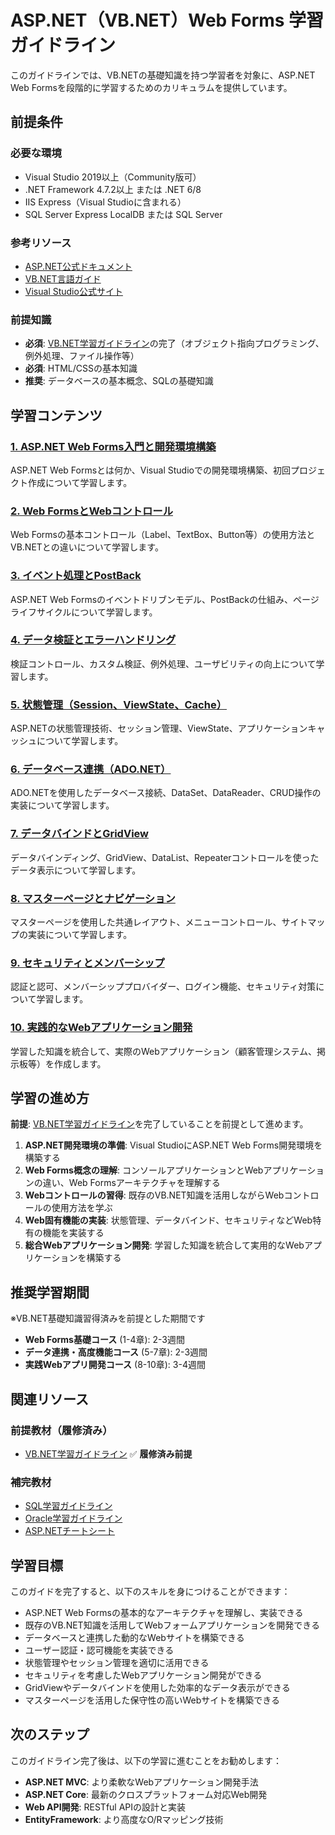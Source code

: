 # ASP.NET（VB.NET）Web Forms 学習ガイドライン

このガイドラインでは、VB.NETの基礎知識を持つ学習者を対象に、ASP.NET Web Formsを段階的に学習するためのカリキュラムを提供しています。

## 前提条件

### 必要な環境
- Visual Studio 2019以上（Community版可）
- .NET Framework 4.7.2以上 または .NET 6/8
- IIS Express（Visual Studioに含まれる）
- SQL Server Express LocalDB または SQL Server

### 参考リソース
- [ASP.NET公式ドキュメント](https://docs.microsoft.com/ja-jp/aspnet/)
- [VB.NET言語ガイド](https://docs.microsoft.com/ja-jp/dotnet/visual-basic/)
- [Visual Studio公式サイト](https://visualstudio.microsoft.com/ja/)

### 前提知識
- **必須**: [VB.NET学習ガイドライン](../vbnet/README.md)の完了（オブジェクト指向プログラミング、例外処理、ファイル操作等）
- **必須**: HTML/CSSの基本知識
- **推奨**: データベースの基本概念、SQLの基礎知識

## 学習コンテンツ

### [1. ASP.NET Web Forms入門と開発環境構築](https://fcircle-biz.github.io/tech_docs/guide/dotnet/aspnet-vb/aspnet-vb-learning-material-1.html)
ASP.NET Web Formsとは何か、Visual Studioでの開発環境構築、初回プロジェクト作成について学習します。

### [2. Web FormsとWebコントロール](https://fcircle-biz.github.io/tech_docs/guide/dotnet/aspnet-vb/aspnet-vb-learning-material-2.html)
Web Formsの基本コントロール（Label、TextBox、Button等）の使用方法とVB.NETとの違いについて学習します。

### [3. イベント処理とPostBack](https://fcircle-biz.github.io/tech_docs/guide/dotnet/aspnet-vb/aspnet-vb-learning-material-3.html)
ASP.NET Web Formsのイベントドリブンモデル、PostBackの仕組み、ページライフサイクルについて学習します。

### [4. データ検証とエラーハンドリング](https://fcircle-biz.github.io/tech_docs/guide/dotnet/aspnet-vb/aspnet-vb-learning-material-4.html)
検証コントロール、カスタム検証、例外処理、ユーザビリティの向上について学習します。

### [5. 状態管理（Session、ViewState、Cache）](https://fcircle-biz.github.io/tech_docs/guide/dotnet/aspnet-vb/aspnet-vb-learning-material-5.html)
ASP.NETの状態管理技術、セッション管理、ViewState、アプリケーションキャッシュについて学習します。

### [6. データベース連携（ADO.NET）](https://fcircle-biz.github.io/tech_docs/guide/dotnet/aspnet-vb/aspnet-vb-learning-material-6.html)
ADO.NETを使用したデータベース接続、DataSet、DataReader、CRUD操作の実装について学習します。

### [7. データバインドとGridView](https://fcircle-biz.github.io/tech_docs/guide/dotnet/aspnet-vb/aspnet-vb-learning-material-7.html)
データバインディング、GridView、DataList、Repeaterコントロールを使ったデータ表示について学習します。

### [8. マスターページとナビゲーション](https://fcircle-biz.github.io/tech_docs/guide/dotnet/aspnet-vb/aspnet-vb-learning-material-8.html)
マスターページを使用した共通レイアウト、メニューコントロール、サイトマップの実装について学習します。

### [9. セキュリティとメンバーシップ](https://fcircle-biz.github.io/tech_docs/guide/dotnet/aspnet-vb/aspnet-vb-learning-material-9.html)
認証と認可、メンバーシッププロバイダー、ログイン機能、セキュリティ対策について学習します。

### [10. 実践的なWebアプリケーション開発](https://fcircle-biz.github.io/tech_docs/guide/dotnet/aspnet-vb/aspnet-vb-learning-material-10.html)
学習した知識を統合して、実際のWebアプリケーション（顧客管理システム、掲示板等）を作成します。

## 学習の進め方

**前提**: [VB.NET学習ガイドライン](../vbnet/README.md)を完了していることを前提として進めます。

1. **ASP.NET開発環境の準備**: Visual StudioにASP.NET Web Forms開発環境を構築する
2. **Web Forms概念の理解**: コンソールアプリケーションとWebアプリケーションの違い、Web Formsアーキテクチャを理解する
3. **Webコントロールの習得**: 既存のVB.NET知識を活用しながらWebコントロールの使用方法を学ぶ
4. **Web固有機能の実装**: 状態管理、データバインド、セキュリティなどWeb特有の機能を実装する
5. **総合Webアプリケーション開発**: 学習した知識を統合して実用的なWebアプリケーションを構築する

## 推奨学習期間

※VB.NET基礎知識習得済みを前提とした期間です

- **Web Forms基礎コース** (1-4章): 2-3週間
- **データ連携・高度機能コース** (5-7章): 2-3週間
- **実践Webアプリ開発コース** (8-10章): 3-4週間

## 関連リソース

### 前提教材（履修済み）
- [VB.NET学習ガイドライン](../vbnet/README.md) ✅ **履修済み前提**

### 補完教材
- [SQL学習ガイドライン](../../database/sql/README.md)
- [Oracle学習ガイドライン](../../database/oracle/README.md)
- [ASP.NETチートシート](../../../cheatsheet/web-tech/)

## 学習目標

このガイドを完了すると、以下のスキルを身につけることができます：

- ASP.NET Web Formsの基本的なアーキテクチャを理解し、実装できる
- 既存のVB.NET知識を活用してWebフォームアプリケーションを開発できる
- データベースと連携した動的なWebサイトを構築できる
- ユーザー認証・認可機能を実装できる
- 状態管理やセッション管理を適切に活用できる
- セキュリティを考慮したWebアプリケーション開発ができる
- GridViewやデータバインドを使用した効率的なデータ表示ができる
- マスターページを活用した保守性の高いWebサイトを構築できる

## 次のステップ

このガイドライン完了後は、以下の学習に進むことをお勧めします：

- **ASP.NET MVC**: より柔軟なWebアプリケーション開発手法
- **ASP.NET Core**: 最新のクロスプラットフォーム対応Web開発
- **Web API開発**: RESTful APIの設計と実装
- **EntityFramework**: より高度なO/Rマッピング技術